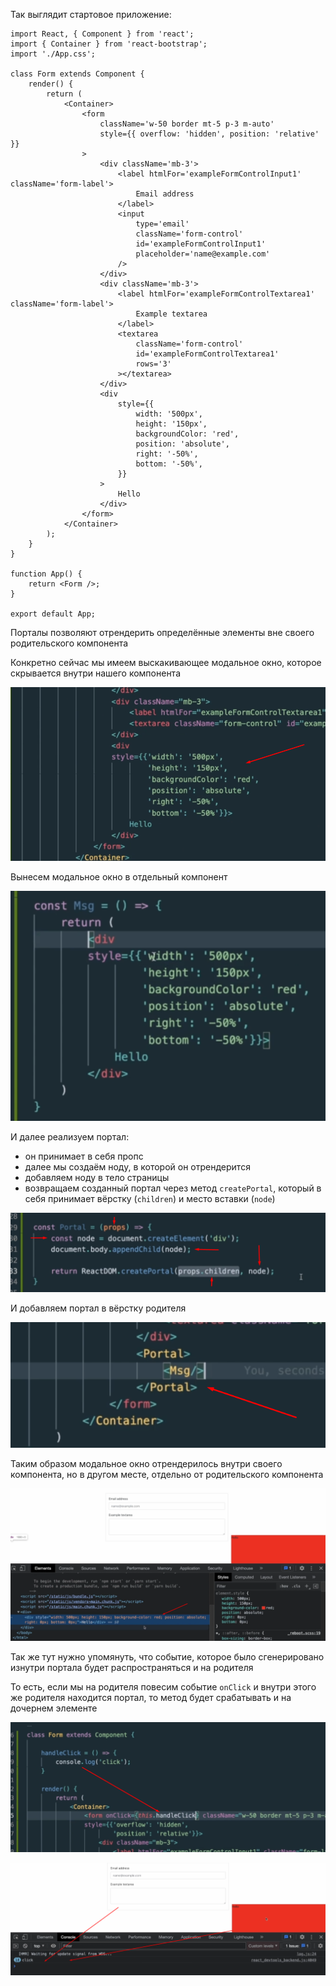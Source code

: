 
Так выглядит стартовое приложение:

```JS
import React, { Component } from 'react';
import { Container } from 'react-bootstrap';
import './App.css';

class Form extends Component {
	render() {
		return (
			<Container>
				<form
					className='w-50 border mt-5 p-3 m-auto'
					style={{ overflow: 'hidden', position: 'relative' }}
				>
					<div className='mb-3'>
						<label htmlFor='exampleFormControlInput1' className='form-label'>
							Email address
						</label>
						<input
							type='email'
							className='form-control'
							id='exampleFormControlInput1'
							placeholder='name@example.com'
						/>
					</div>
					<div className='mb-3'>
						<label htmlFor='exampleFormControlTextarea1' className='form-label'>
							Example textarea
						</label>
						<textarea
							className='form-control'
							id='exampleFormControlTextarea1'
							rows='3'
						></textarea>
					</div>
					<div
						style={{
							width: '500px',
							height: '150px',
							backgroundColor: 'red',
							position: 'absolute',
							right: '-50%',
							bottom: '-50%',
						}}
					>
						Hello
					</div>
				</form>
			</Container>
		);
	}
}

function App() {
	return <Form />;
}

export default App;
```

Порталы позволяют отрендерить определённые элементы вне своего родительского компонента

Конкретно сейчас мы имеем выскакивающее модальное окно, которое скрывается внутри нашего компонента

![](_png/f4ccefb4fe632b3dcc9334ac7bba2bef.png)

Вынесем модальное окно в отдельный компонент

![](_png/696fa624223020f9ffad0f2336e4b726.png)

И далее реализуем портал:
- он принимает в себя пропс
- далее мы создаём ноду, в которой он отрендерится
- добавляем ноду в тело страницы
- возвращаем созданный портал через метод `createPortal`, который в себя принимает вёрстку (`children`) и место вставки (`node`)

![](_png/1f4769b8dcb24c558a4a22ddd9ad20cd.png)

И добавляем портал в вёрстку родителя

![](_png/cb95d096a1aafe5b945354f19ca600ad.png)

Таким образом модальное окно отрендерилось внутри своего компонента, но в другом месте, отдельно от родительского компонента

![](_png/f27fc7e82f701bfcdee02fdfc1e1d2b6.png)

Так же тут нужно упомянуть, что событие, которое было сгенерировано изнутри портала будет распространяться и на родителя

То есть, если мы на родителя повесим событие `onClick` и внутри этого же родителя находится портал, то метод будет срабатывать и на дочернем элементе

![](_png/46d96a35a5d8934768f9a8c214dcd6f0.png)

![](_png/48954face8b13599c04146fc33fb9f72.png)